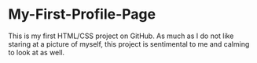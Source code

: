 # My-First-Profile-Page
This is my first HTML/CSS project on GitHub. As much as I do not like staring at a picture of myself, this project is sentimental to me and calming to look at as well.
